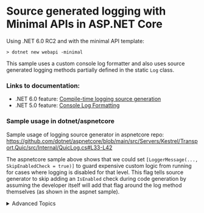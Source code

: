 # Source generated logging with Minimal APIs in ASP.NET Core

Using .NET 6.0 RC2 and with the minimal API template:

```
> dotnet new webapi -minimal
```

This sample uses a custom console log formatter and also uses source generated logging methods partially defined in the static `Log` class.

### Links to documentation:

- .NET 6.0 feature: [Compile-time logging source generation](https://docs.microsoft.com/en-us/dotnet/core/extensions/logger-message-generator)
- .NET 5.0 feature: [Console Log Formatting](https://docs.microsoft.com/en-us/dotnet/core/extensions/console-log-formatter)

### Sample usage in dotnet/aspnetcore 

Sample usage of logging source generator in aspnetcore repo:
https://github.com/dotnet/aspnetcore/blob/main/src/Servers/Kestrel/Transport.Quic/src/Internal/QuicLog.cs#L33-L42

The aspnetcore sample above shows that we could set `[LoggerMessage(..., SkipEnabledCheck = true)]` to guard expensive custom logic from running for cases where logging is disabled for that level. This flag tells source generator to skip adding an `IsEnabled` check during code generation by assuming the developer itself will add that flag around the log method themselves (as shown in the aspnet sample).

<details>
 <summary> Advanced Topics </summary>

### `SkipEnabledCheck` (6.0) feature:

Refer to source code [here](https://github.com/dotnet/runtime/blob/e5dd7150e6ced783159a8ae3adb77b899b1204db/src/libraries/Microsoft.Extensions.Logging.Abstractions/src/LoggerMessage.cs#L150-L161). This logic suggests that on every log call we are making sure that logging is enabled for that log level. We should be able to skip this flag check if the user code is already guarding the log call with an `IsEnabled` check (as seen in the aspnet code sample above).

To allow for deferring the `IsEnabled` check to user code, in .NET 6.0 we added `LogDefineOptions` for `LoggerMessage.Define` APIs, accepting a `SkipEnabledCheck` flag. By default this flag is `false` and the logging code will always do a `logger.IsEnabled(logLevel)` check before each log call, because there is no guarantee that log calls would be guarded by user code already. 

But with source generated code, since the source generator does this `IsEnabled` check then the `LogDefineOptions' flag is by default set to true. This can be skipped further by using `SkipEnabledCheck` flag on the `LoggerMessageAttribute` as seen in the aspnetcore sample.

### Benchmarks on Logging:

The benchmark report below explains more background into performance investigations done with logging during the 6.0 timeframe:
https://gist.github.com/maryamariyan/0bad4136655f344bf203274e5b7431b4#file-report-md

 </summary>
